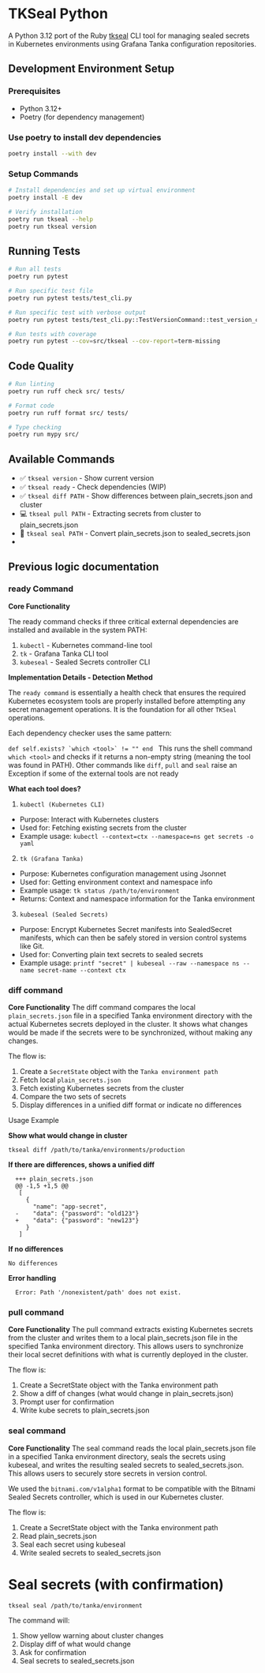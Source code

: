 # TKSeal Python

A Python 3.12 port of the Ruby [tkseal](https://github.com/mlibrary/tkseal) CLI tool for managing sealed secrets in Kubernetes environments using Grafana Tanka configuration repositories.

## Development Environment Setup

### Prerequisites
- Python 3.12+
- Poetry (for dependency management)

### Use poetry to install dev dependencies

```bash
poetry install --with dev
```

### Setup Commands

```bash
# Install dependencies and set up virtual environment
poetry install -E dev

# Verify installation
poetry run tkseal --help
poetry run tkseal version
```

## Running Tests

```bash
# Run all tests
poetry run pytest

# Run specific test file
poetry run pytest tests/test_cli.py

# Run specific test with verbose output
poetry run pytest tests/test_cli.py::TestVersionCommand::test_version_command_returns_version -v

# Run tests with coverage
poetry run pytest --cov=src/tkseal --cov-report=term-missing
```

## Code Quality

```bash
# Run linting
poetry run ruff check src/ tests/

# Format code
poetry run ruff format src/ tests/

# Type checking
poetry run mypy src/
```

## Available Commands

- ✅ `tkseal version` - Show current version
- ✅ `tkseal ready` - Check dependencies (WIP)
- ✅ `tkseal diff PATH` - Show differences between plain_secrets.json and cluster
- 💻 `tkseal pull PATH` - Extracting secrets from cluster to plain_secrets.json
- 🚧 `tkseal seal PATH` - Convert plain_secrets.json to sealed_secrets.json
- 

## Previous logic documentation

### ready Command

  **Core Functionality**

  The ready command checks if three critical external dependencies are installed and available in the system PATH:

  1. `kubectl` - Kubernetes command-line tool
  2. `tk` - Grafana Tanka CLI tool
  3. `kubeseal` - Sealed Secrets controller CLI

  **Implementation Details - Detection Method**

 The `ready command` is essentially a health check that ensures the required Kubernetes ecosystem tools are properly installed before
  attempting any secret management operations. It is the foundation for all other `TKSeal` operations. 
 
 Each dependency checker uses the same pattern:
 
 ``def self.exists?
    `which <tool>` != ""
  end
``
  This runs the shell command `which <tool>` and checks if it returns a non-empty string (meaning the tool was found in PATH). 
 Other commands like `diff`, `pull` and `seal` raise an Exception if some of the external tools are not ready

**What each tool does?**

 1. `kubectl (Kubernetes CLI)`

  - Purpose: Interact with Kubernetes clusters
  - Used for: Fetching existing secrets from the cluster
  - Example usage: `kubectl --context=ctx --namespace=ns get secrets -o yaml`

  2. `tk (Grafana Tanka)`

  - Purpose: Kubernetes configuration management using Jsonnet
  - Used for: Getting environment context and namespace info
  - Example usage: `tk status /path/to/environment`
  - Returns: Context and namespace information for the Tanka environment

  3. `kubeseal (Sealed Secrets)`

  - Purpose: Encrypt Kubernetes Secret manifests into SealedSecret manifests, 
which can then be safely stored in version control systems like Git. 
  - Used for: Converting plain text secrets to sealed secrets
  - Example usage: `printf "secret" | kubeseal --raw --namespace ns --name secret-name --context ctx`


### diff command

**Core Functionality**
The diff command compares the local `plain_secrets.json` file in a specified Tanka environment directory with 
the actual Kubernetes secrets deployed in the cluster.
It shows what changes would be made if the secrets were to be synchronized, without making any changes.

The flow is:
1. Create a `SecretState` object with the `Tanka environment path`
2. Fetch local `plain_secrets.json`
3. Fetch existing Kubernetes secrets from the cluster
4. Compare the two sets of secrets
5. Display differences in a unified diff format or indicate no differences

Usage Example

**Show what would change in cluster**

```tkseal diff /path/to/tanka/environments/production```

**If there are differences, shows a unified diff**

```--- cluster
  +++ plain_secrets.json
  @@ -1,5 +1,5 @@
   [
     {
       "name": "app-secret",
  -    "data": {"password": "old123"}
  +    "data": {"password": "new123"}
     }
   ]
```

**If no differences**

```tkseal diff /path/to/tanka/environments/production    
No differences
```

**Error handling**

```tkseal diff /nonexistent/path
  Error: Path '/nonexistent/path' does not exist.
```

### pull command

**Core Functionality**
The pull command extracts existing Kubernetes secrets from the cluster and writes them to a local plain_secrets.json 
file in the specified Tanka environment directory. This allows users to synchronize their local secret 
definitions with what is currently deployed in the cluster.

The flow is:
1. Create a SecretState object with the Tanka environment path
2. Show a diff of changes (what would change in plain_secrets.json)
3. Prompt user for confirmation
4. Write kube secrets to plain_secrets.json  


### seal command

**Core Functionality**
The seal command reads the local plain_secrets.json file in a specified Tanka environment directory,
seals the secrets using kubeseal, and writes the resulting sealed secrets to sealed_secrets.json. 
This allows users to securely store secrets in version control.

We used the `bitnami.com/v1alpha1` format to be compatible with the Bitnami Sealed Secrets controller, 
which is used in our Kubernetes cluster.

The flow is:
1. Create a SecretState object with the Tanka environment path
2. Read plain_secrets.json
3. Seal each secret using kubeseal
4. Write sealed secrets to sealed_secrets.json
 
# Seal secrets (with confirmation)
`tkseal seal /path/to/tanka/environment`

The command will:
1. Show yellow warning about cluster changes
2. Display diff of what would change
3. Ask for confirmation
4. Seal secrets to sealed_secrets.json


